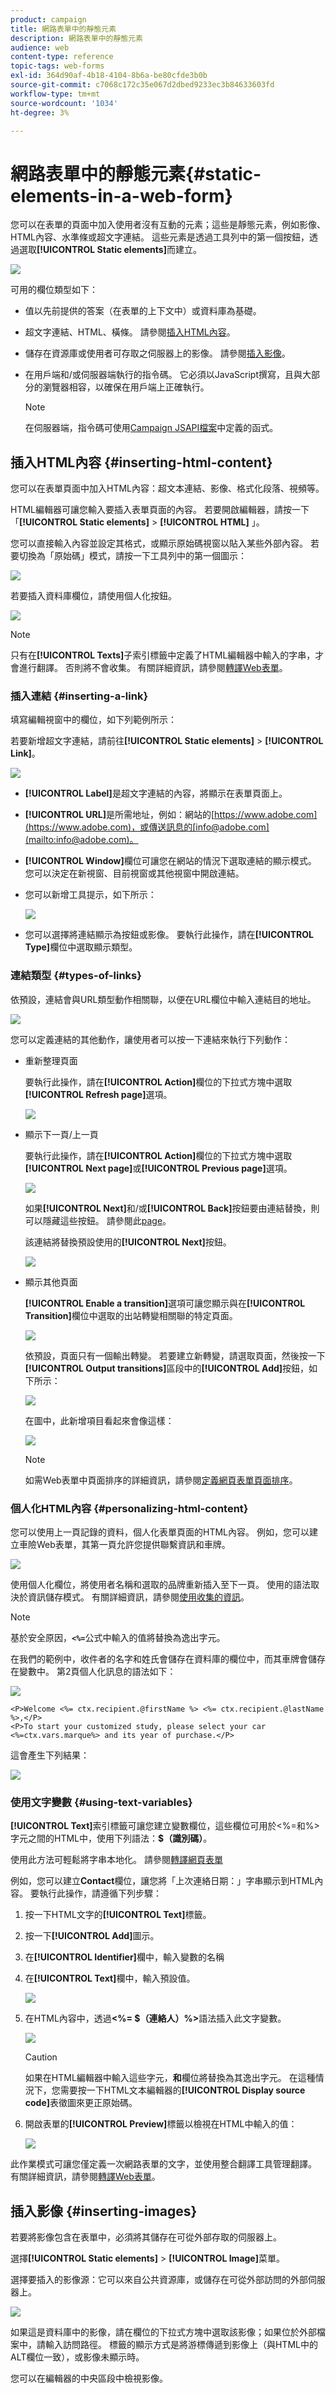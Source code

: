 ```yaml
---
product: campaign
title: 網路表單中的靜態元素
description: 網路表單中的靜態元素
audience: web
content-type: reference
topic-tags: web-forms
exl-id: 364d90af-4b18-4104-8b6a-be80cfde3b0b
source-git-commit: c7068c172c35e067d2dbed9233ec3b84633603fd
workflow-type: tm+mt
source-wordcount: '1034'
ht-degree: 3%

---
```


# 網路表單中的靜態元素{#static-elements-in-a-web-form}

您可以在表單的頁面中加入使用者沒有互動的元素；這些是靜態元素，例如影像、HTML內容、水準條或超文字連結。 這些元素是透過工具列中的第一個按鈕，透過選取&#x200B;**[!UICONTROL Static elements]**&#x200B;而建立。

![](assets/s_ncs_admin_survey_add_static_element.png)

可用的欄位類型如下：

* 值以先前提供的答案（在表單的上下文中）或資料庫為基礎。
* 超文字連結、HTML、橫條。 請參閱[插入HTML內容](#inserting-html-content)。
* 儲存在資源庫或使用者可存取之伺服器上的影像。 請參閱[插入影像](#inserting-images)。
* 在用戶端和/或伺服器端執行的指令碼。 它必須以JavaScript撰寫，且與大部分的瀏覽器相容，以確保在用戶端上正確執行。

   >[!NOTE]
   >
   >在伺服器端，指令碼可使用[Campaign JSAPI檔案](https://docs.adobe.com/content/help/en/campaign-classic/technicalresources/api/index.html)中定義的函式。

## 插入HTML內容 {#inserting-html-content}

您可以在表單頁面中加入HTML內容：超文本連結、影像、格式化段落、視頻等。

HTML編輯器可讓您輸入要插入表單頁面的內容。 若要開啟編輯器，請按一下「**[!UICONTROL Static elements]** > **[!UICONTROL HTML]** 」。

您可以直接輸入內容並設定其格式，或顯示原始碼視窗以貼入某些外部內容。 若要切換為「原始碼」模式，請按一下工具列中的第一個圖示：

![](assets/s_ncs_admin_survey_html_editor.png)

若要插入資料庫欄位，請使用個人化按鈕。

![](assets/webapp_perso_button_in_html.png)

>[!NOTE]
>
>只有在&#x200B;**[!UICONTROL Texts]**&#x200B;子索引標籤中定義了HTML編輯器中輸入的字串，才會進行翻譯。 否則將不會收集。 有關詳細資訊，請參閱[轉譯Web表單](translating-a-web-form.md)。

### 插入連結 {#inserting-a-link}

填寫編輯視窗中的欄位，如下列範例所示：

若要新增超文字連結，請前往&#x200B;**[!UICONTROL Static elements]** > **[!UICONTROL Link]**。

![](assets/s_ncs_admin_survey_add_link.png)

* **[!UICONTROL Label]**&#x200B;是超文字連結的內容，將顯示在表單頁面上。
* **[!UICONTROL URL]**&#x200B;是所需地址，例如：網站的[https://www.adobe.com](https://www.adobe.com)，或傳送訊息的[info@adobe.com](mailto:info@adobe.com)。
* **[!UICONTROL Window]**&#x200B;欄位可讓您在網站的情況下選取連結的顯示模式。 您可以決定在新視窗、目前視窗或其他視窗中開啟連結。
* 您可以新增工具提示，如下所示：

   ![](assets/s_ncs_admin_survey_send_an_email.png)

* 您可以選擇將連結顯示為按鈕或影像。 要執行此操作，請在&#x200B;**[!UICONTROL Type]**&#x200B;欄位中選取顯示類型。

### 連結類型 {#types-of-links}

依預設，連結會與URL類型動作相關聯，以便在URL欄位中輸入連結目的地址。

![](assets/s_ncs_admin_survey_link_url.png)

您可以定義連結的其他動作，讓使用者可以按一下連結來執行下列動作：

* 重新整理頁面

   要執行此操作，請在&#x200B;**[!UICONTROL Action]**&#x200B;欄位的下拉式方塊中選取&#x200B;**[!UICONTROL Refresh page]**&#x200B;選項。

   ![](assets/s_ncs_admin_survey_link_refresh.png)

* 顯示下一頁/上一頁

   要執行此操作，請在&#x200B;**[!UICONTROL Action]**&#x200B;欄位的下拉式方塊中選取&#x200B;**[!UICONTROL Next page]**&#x200B;或&#x200B;**[!UICONTROL Previous page]**&#x200B;選項。

   ![](assets/s_ncs_admin_survey_link_next.png)

   如果&#x200B;**[!UICONTROL Next]**&#x200B;和/或&#x200B;**[!UICONTROL Back]**&#x200B;按鈕要由連結替換，則可以隱藏這些按鈕。 請參閱此[page](defining-web-forms-page-sequencing.md)。

   該連結將替換預設使用的&#x200B;**[!UICONTROL Next]**&#x200B;按鈕。

   ![](assets/s_ncs_admin_survey_link_next_ex.png)

* 顯示其他頁面

   **[!UICONTROL Enable a transition]**&#x200B;選項可讓您顯示與在&#x200B;**[!UICONTROL Transition]**&#x200B;欄位中選取的出站轉變相關聯的特定頁面。

   ![](assets/s_ncs_admin_survey_link_viral.png)

   依預設，頁面只有一個輸出轉變。 若要建立新轉變，請選取頁面，然後按一下&#x200B;**[!UICONTROL Output transitions]**&#x200B;區段中的&#x200B;**[!UICONTROL Add]**&#x200B;按鈕，如下所示：

   ![](assets/s_ncs_admin_survey_add_transition.png)

   在圖中，此新增項目看起來會像這樣：

   ![](assets/s_ncs_admin_survey_add_transition_graph.png)

   >[!NOTE]
   >
   >如需Web表單中頁面排序的詳細資訊，請參閱[定義網頁表單頁面排序](defining-web-forms-page-sequencing.md)。

### 個人化HTML內容 {#personalizing-html-content}

您可以使用上一頁記錄的資料，個人化表單頁面的HTML內容。 例如，您可以建立車險Web表單，其第一頁允許您提供聯繫資訊和車牌。

![](assets/s_ncs_admin_survey_tag_ctx_1.png)

使用個人化欄位，將使用者名稱和選取的品牌重新插入至下一頁。 使用的語法取決於資訊儲存模式。 有關詳細資訊，請參閱[使用收集的資訊](web-forms-answers.md#using-collected-information)。

>[!NOTE]
>
>基於安全原因，**`<%=`**&#x200B;公式中輸入的值將替換為逸出字元。

在我們的範例中，收件者的名字和姓氏會儲存在資料庫的欄位中，而其車牌會儲存在變數中。 第2頁個人化訊息的語法如下：

![](assets/webapp_perso_vars_include.png)

```
<P>Welcome <%= ctx.recipient.@firstName %> <%= ctx.recipient.@lastName %>,</P>
<P>To start your customized study, please select your car <%=ctx.vars.marque%> and its year of purchase.</P>
```

這會產生下列結果：

![](assets/s_ncs_admin_survey_tag_ctx_2.png)

### 使用文字變數 {#using-text-variables}

**[!UICONTROL Text]**&#x200B;索引標籤可讓您建立變數欄位，這些欄位可用於&lt;%=和%>字元之間的HTML中，使用下列語法：**$（識別碼）**。

使用此方法可輕鬆將字串本地化。 請參閱[轉譯網頁表單](translating-a-web-form.md)

例如，您可以建立&#x200B;**Contact**&#x200B;欄位，讓您將「上次連絡日期：」字串顯示到HTML內容。 要執行此操作，請遵循下列步驟：

1. 按一下HTML文字的&#x200B;**[!UICONTROL Text]**&#x200B;標籤。
1. 按一下&#x200B;**[!UICONTROL Add]**&#x200B;圖示。
1. 在&#x200B;**[!UICONTROL Identifier]**&#x200B;欄中，輸入變數的名稱
1. 在&#x200B;**[!UICONTROL Text]**&#x200B;欄中，輸入預設值。

   ![](assets/s_ncs_admin_survey_html_text.png)

1. 在HTML內容中，透過&#x200B;**&lt;%= $（連絡人）%>**&#x200B;語法插入此文字變數。

   ![](assets/s_ncs_admin_survey_html_content.png)

   >[!CAUTION]
   >
   >如果在HTML編輯器中輸入這些字元， ****&#x200B;和&#x200B;****&#x200B;欄位將替換為其逸出字元。 在這種情況下，您需要按一下HTML文本編輯器的&#x200B;**[!UICONTROL Display source code]**&#x200B;表徵圖來更正原始碼。

1. 開啟表單的&#x200B;**[!UICONTROL Preview]**&#x200B;標籤以檢視在HTML中輸入的值：

   ![](assets/s_ncs_admin_survey_html_content_preview.png)

此作業模式可讓您僅定義一次網路表單的文字，並使用整合翻譯工具管理翻譯。 有關詳細資訊，請參閱[轉譯Web表單](translating-a-web-form.md)。

## 插入影像 {#inserting-images}

若要將影像包含在表單中，必須將其儲存在可從外部存取的伺服器上。

選擇&#x200B;**[!UICONTROL Static elements]** > **[!UICONTROL Image]**&#x200B;菜單。

選擇要插入的影像源：它可以來自公共資源庫，或儲存在可從外部訪問的外部伺服器上。

![](assets/s_ncs_admin_survey_add_img.png)

如果這是資料庫中的影像，請在欄位的下拉式方塊中選取該影像；如果位於外部檔案中，請輸入訪問路徑。 標籤的顯示方式是將游標傳遞到影像上（與HTML中的ALT欄位一致），或影像未顯示時。

您可以在編輯器的中央區段中檢視影像。
